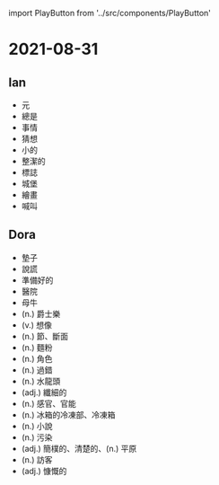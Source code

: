 import PlayButton from '../src/components/PlayButton'

# 2021-08-31

## Ian
- <PlayButton value="dollar" /> 元
- <PlayButton value="always" /> 總是
- <PlayButton value="matter" /> 事情
- <PlayButton value="guess" /> 猜想
- <PlayButton value="little" /> 小的
- <PlayButton value="tidy" /> 整潔的
- <PlayButton value="sign" /> 標誌
- <PlayButton value="castle" /> 城堡
- <PlayButton value="paint" /> 繪畫
- <PlayButton value="shout" /> 喊叫

## Dora
- <PlayButton value="mat" /> 墊子
- <PlayButton value="lie" /> 說謊
- <PlayButton value="ready" /> 準備好的
- <PlayButton value="hospital" /> 醫院
- <PlayButton value="cow" /> 母牛
- <PlayButton value="jazz" /> (n.) 爵士樂
- <PlayButton value="imagine" /> (v.) 想像
- <PlayButton value="section" /> (n.) 節、斷面
- <PlayButton value="flour" /> (n.) 麵粉
- <PlayButton value="role" /> (n.) 角色
- <PlayButton value="fault" /> (n.) 過錯
- <PlayButton value="faucet" /> (n.) 水龍頭
- <PlayButton value="slender" /> (adj.) 纖細的
- <PlayButton value="sense" /> (n.) 感官、官能
- <PlayButton value="freezer" /> (n.) 冰箱的冷凍部、冷凍箱
- <PlayButton value="novel" /> (n.) 小說
- <PlayButton value="pollution" /> (n.) 污染
- <PlayButton value="plain" /> (adj.) 簡樸的、清楚的、(n.) 平原
- <PlayButton value="visitor" /> (n.) 訪客
- <PlayButton value="generous" /> (adj.) 慷慨的
